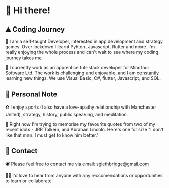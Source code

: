 # 🙋‍ Hi there! 

## ⛰ Coding Journey

🐍 I am a self-taught Developer, interested in app development and strategy games. Over lockdown I learnt Pyhton, Javascript, flutter and more. I'm really enjoying the whole process and can't wait to see where my coding journey takes me. 

🏰 I currently work as an apprentice full-stack developer for Minotaur Software Ltd. The work is challenging and enjoyable, and I am constantly learning new things. We use Visual Basic, C#, flutter, Javascript, and SQL.

## 🐐 Personal Note

⚽ I enjoy sports (I also have a love-apathy relationship with Manchester United), strategy, history, public speaking, and meditation.

🎩 Right now I'm trying to memorise my favourite quotes from two of my recent idols - JRR Tolkein, and Abrahan Lincoln. Here's one for size "I don't like that man. I must get to know him better."

## 💬 Contact

🕊 Please feel free to contact me via email: sglethbridge@gmail.com

🧘‍♂‍ I'd love to hear from anyone with any reccomendations or opportunities to learn or collaborate.








<!--
**sidneysquidney/sidneysquidney** is a ✨ _special_ ✨ repository because its `README.md` (this file) appears on your GitHub profile.

Here are some ideas to get you started:

- 🔭 I’m currently working on ...
- 🌱 I’m currently learning ...
- 👯 I’m looking to collaborate on ...
- 🤔 I’m looking for help with ...
- 💬 Ask me about ...
- 📫 How to reach me: ...
- 😄 Pronouns: ...
- ⚡ Fun fact: ...
-->
